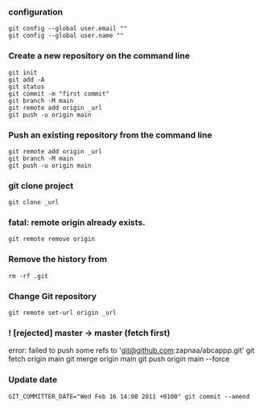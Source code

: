 ### configuration
    git config --global user.email ""
    git config --global user.name ""

### Create a new repository on the command line
    git init
    git add -A
    git status
    git commit -m "first commit"
    git branch -M main
    git remote add origin _url
    git push -u origin main

### Push an existing repository from the command line

    git remote add origin _url
    git branch -M main
    git push -u origin main


### git clone project
    git clone _url

### fatal: remote origin already exists.
    git remote remove origin



### Remove the history from 
    rm -rf .git

### Change Git repository
    git remote set-url origin _url

    
### ! [rejected] master -> master (fetch first)
error: failed to push some refs to 'git@github.com:zapnaa/abcappp.git'
    git fetch origin main
    git merge origin main
    git push origin main --force

### Update date
    GIT_COMMITTER_DATE="Wed Feb 16 14:00 2011 +0100" git commit --amend

